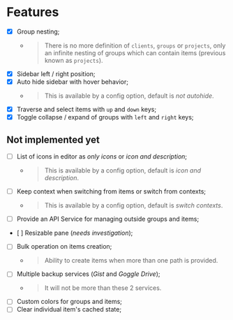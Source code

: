 # Features

- [x] Group nesting;
  * > There is no more definition of `clients`, `groups` or `projects`,
  only an infinite nesting of groups which can contain
  items (previous known as `projects`).
- [x] Sidebar left / right position;
- [x] Auto hide sidebar with hover behavior;
  * > This is available by a config option, default is *not autohide*.
- [x] Traverse and select items with `up` and `down` keys;
- [x] Toggle collapse / expand of groups with `left` and `right` keys;

## Not implemented yet

- [ ] List of icons in editor as *only icons* or *icon and description*;
  * > This is available by a config option, default is *icon and description*.
- [ ] Keep context when switching from items or switch from contexts;
  * > This is available by a config option, default is *switch contexts*.
- [ ] Provide an API Service for managing outside groups and items;
- [ ] Resizable pane (*needs investigation*);
- [ ] Bulk operation on items creation;
  * > Ability to create items when more than one path is provided.
- [ ] Multiple backup services (*Gist* and *Goggle Drive*);
  * > It will not be more than these 2 services.
- [ ] Custom colors for groups and items;
- [ ] Clear individual item's cached state;
